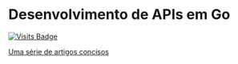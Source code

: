 # Desenvolvimento de APIs em Go

[![Visits Badge](https://badges.pufler.dev/visits/johnfercher/medium)](https://badges.pufler.dev)


[Uma série de artigos concisos](https://medium.com/p/64f945b11d2b)
